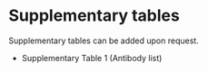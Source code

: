 # Supplementary tables
Supplementary tables can be added upon request.
- Supplementary Table 1 (Antibody list)